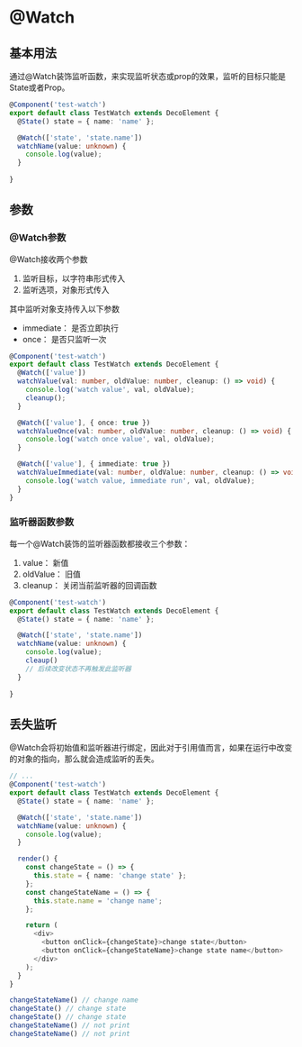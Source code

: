 # @Watch

## 基本用法

通过@Watch装饰监听函数，来实现监听状态或prop的效果，监听的目标只能是State或者Prop。

```typescript jsx
@Component('test-watch')
export default class TestWatch extends DecoElement {
  @State() state = { name: 'name' };

  @Watch(['state', 'state.name'])
  watchName(value: unknown) {
    console.log(value);
  }
  
}
```

## 参数

### @Watch参数

@Watch接收两个参数

1. 监听目标，以字符串形式传入
2. 监听选项，对象形式传入

其中监听对象支持传入以下参数
  - immediate： 是否立即执行
  - once： 是否只监听一次

```typescript jsx
@Component('test-watch')
export default class TestWatch extends DecoElement {
  @Watch(['value'])
  watchValue(val: number, oldValue: number, cleanup: () => void) {
    console.log('watch value', val, oldValue);
    cleanup();
  }

  @Watch(['value'], { once: true })
  watchValueOnce(val: number, oldValue: number, cleanup: () => void) {
    console.log('watch once value', val, oldValue);
  }

  @Watch(['value'], { immediate: true })
  watchValueImmediate(val: number, oldValue: number, cleanup: () => void) {
    console.log('watch value, immediate run', val, oldValue);
  }
}
```

### 监听器函数参数
每一个@Watch装饰的监听器函数都接收三个参数：
1. value： 新值
2. oldValue： 旧值
3. cleanup： 关闭当前监听器的回调函数

```typescript jsx
@Component('test-watch')
export default class TestWatch extends DecoElement {
  @State() state = { name: 'name' };

  @Watch(['state', 'state.name'])
  watchName(value: unknown) {
    console.log(value);
    cleaup()
    // 后续改变状态不再触发此监听器
  }
  
}
```

## 丢失监听

@Watch会将初始值和监听器进行绑定，因此对于引用值而言，如果在运行中改变的对象的指向，那么就会造成监听的丢失。

```typescript jsx
// ...
@Component('test-watch')
export default class TestWatch extends DecoElement {
  @State() state = { name: 'name' };

  @Watch(['state', 'state.name'])
  watchName(value: unknown) {
    console.log(value);
  }

  render() {
    const changeState = () => {
      this.state = { name: 'change state' };
    };
    const changeStateName = () => {
      this.state.name = 'change name';
    };

    return (
      <div>
        <button onClick={changeState}>change state</button>
        <button onClick={changeStateName}>change state name</button>
      </div>
    );
  }
}

changeStateName() // change name
changeState() // change state
changeState() // change state
changeStateName() // not print
changeStateName() // not print
```
